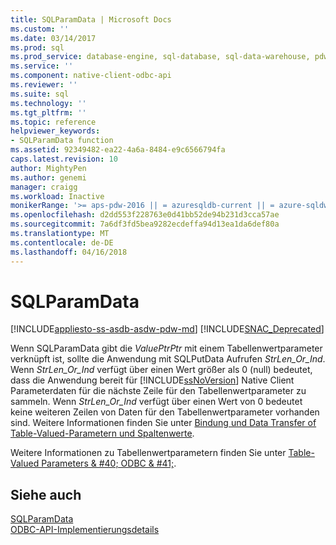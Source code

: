 ```yaml
---
title: SQLParamData | Microsoft Docs
ms.custom: ''
ms.date: 03/14/2017
ms.prod: sql
ms.prod_service: database-engine, sql-database, sql-data-warehouse, pdw
ms.service: ''
ms.component: native-client-odbc-api
ms.reviewer: ''
ms.suite: sql
ms.technology: ''
ms.tgt_pltfrm: ''
ms.topic: reference
helpviewer_keywords:
- SQLParamData function
ms.assetid: 92349482-ea22-4a6a-8484-e9c6566794fa
caps.latest.revision: 10
author: MightyPen
ms.author: genemi
manager: craigg
ms.workload: Inactive
monikerRange: '>= aps-pdw-2016 || = azuresqldb-current || = azure-sqldw-latest || >= sql-server-2016 || = sqlallproducts-allversions'
ms.openlocfilehash: d2dd553f228763e0d41bb52de94b231d3cca57ae
ms.sourcegitcommit: 7a6df3fd5bea9282ecdeffa94d13ea1da6def80a
ms.translationtype: MT
ms.contentlocale: de-DE
ms.lasthandoff: 04/16/2018
---
```

# <a name="sqlparamdata"></a>SQLParamData
[!INCLUDE[appliesto-ss-asdb-asdw-pdw-md](../../includes/appliesto-ss-asdb-asdw-pdw-md.md)]
[!INCLUDE[SNAC_Deprecated](../../includes/snac-deprecated.md)]

  Wenn SQLParamData gibt die *ValuePtrPtr* mit einem Tabellenwertparameter verknüpft ist, sollte die Anwendung mit SQLPutData Aufrufen *StrLen_Or_Ind*. Wenn *StrLen_Or_Ind* verfügt über einen Wert größer als 0 (null) bedeutet, dass die Anwendung bereit für [!INCLUDE[ssNoVersion](../../includes/ssnoversion-md.md)] Native Client Parameterdaten für die nächste Zeile für den Tabellenwertparameter zu sammeln. Wenn *StrLen_Or_Ind* verfügt über einen Wert von 0 bedeutet keine weiteren Zeilen von Daten für den Tabellenwertparameter vorhanden sind. Weitere Informationen finden Sie unter [Bindung und Data Transfer of Table-Valued-Parametern und Spaltenwerte](../../relational-databases/native-client-odbc-table-valued-parameters/binding-and-data-transfer-of-table-valued-parameters-and-column-values.md).  
  
 Weitere Informationen zu Tabellenwertparametern finden Sie unter [Table-Valued Parameters & #40; ODBC & #41;](../../relational-databases/native-client-odbc-table-valued-parameters/table-valued-parameters-odbc.md).  
  
## <a name="see-also"></a>Siehe auch  
 [SQLParamData](http://go.microsoft.com/fwlink/?LinkId=80706)   
 [ODBC-API-Implementierungsdetails](../../relational-databases/native-client-odbc-api/odbc-api-implementation-details.md)  
  
  
